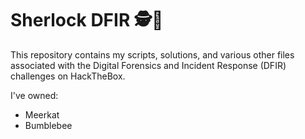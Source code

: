 # Sherlock DFIR 🕵️🔎
This repository contains my scripts, solutions, and various other files associated with the Digital Forensics and Incident Response (DFIR) challenges on HackTheBox.    

I've owned:
- Meerkat
- Bumblebee
